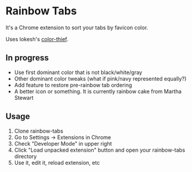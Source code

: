 # Rainbow Tabs

It's a Chrome extension to sort your tabs by favicon color.

Uses lokesh's [color-thief](https://github.com/lokesh/color-thief). 

## In progress
* Use first dominant color that is not black/white/gray
* Other dominant color tweaks (what if pink/navy represented equally?)
* Add feature to restore pre-rainbow tab ordering
* A better icon or something. It is currently rainbow cake from Martha Stewart

## Usage
1. Clone rainbow-tabs
2. Go to Settings -> Extensions in Chrome
3. Check "Developer Mode" in upper right
4. Click "Load unpacked extension" button and open your rainbow-tabs directory
5. Use it, edit it, reload extension, etc
